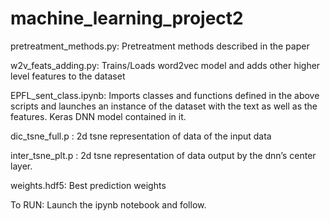 # machine_learning_project2

pretreatment_methods.py: Pretreatment methods described in the paper

w2v_feats_adding.py: Trains/Loads word2vec model and adds other higher level features to the dataset

EPFL_sent_class.ipynb: Imports classes and functions defined in the above scripts and launches an instance of the dataset with the text as well as the features. Keras DNN model contained in it. 


dic_tsne_full.p : 2d tsne representation of data of the input data

inter_tsne_plt.p : 2d tsne representation of data output by the dnn’s center layer.

weights.hdf5: Best prediction weights

To RUN: Launch the ipynb notebook and follow.